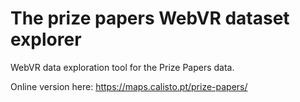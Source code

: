 # The prize papers WebVR dataset explorer

WebVR data exploration tool for the Prize Papers data.

Online version here: https://maps.calisto.pt/prize-papers/
